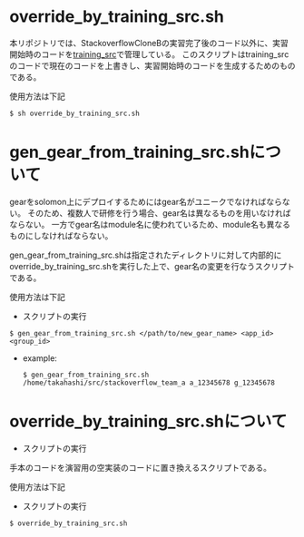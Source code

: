 # override_by_training_src.sh

本リポジトリでは、StackoverflowCloneBの実習完了後のコード以外に、実習開始時のコードを[training_src](../training_src/)で管理している。
このスクリプトはtraining_srcのコードで現在のコードを上書きし、実習開始時のコードを生成するためのものである。

使用方法は下記

```
$ sh override_by_training_src.sh
```

# gen_gear_from_training_src.shについて

gearをsolomon上にデプロイするためにはgear名がユニークでなければならない。
そのため、複数人で研修を行う場合、gear名は異なるものを用いなければならない。
一方でgear名はmodule名に使われているため、module名も異なるものにしなければならない。

gen_gear_from_training_src.shは指定されたディレクトリに対して内部的にoverride_by_training_src.shを実行した上で、gear名の変更を行なうスクリプトである。

使用方法は下記

* スクリプトの実行
```
$ gen_gear_from_training_src.sh </path/to/new_gear_name> <app_id> <group_id>
```
  * example:
    ```
    $ gen_gear_from_training_src.sh /home/takahashi/src/stackoverflow_team_a a_12345678 g_12345678
    ```

# override_by_training_src.shについて

* スクリプトの実行

手本のコードを演習用の空実装のコードに置き換えるスクリプトである。

使用方法は下記

* スクリプトの実行
```
$ override_by_training_src.sh
```
